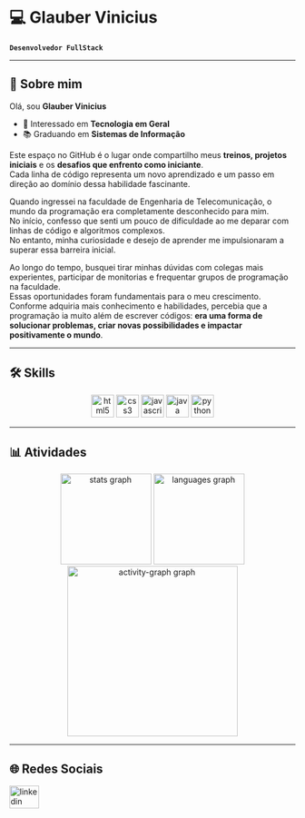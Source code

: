 # 💻 Glauber Vinicius  
**`Desenvolvedor FullStack`**

---

## 👋 Sobre mim  
Olá, sou **Glauber Vinicius**  

- 👀 Interessado em **Tecnologia em Geral**  
- 📚 Graduando em **Sistemas de Informação**  

Este espaço no GitHub é o lugar onde compartilho meus **treinos, projetos iniciais** e os **desafios que enfrento como iniciante**.  
Cada linha de código representa um novo aprendizado e um passo em direção ao domínio dessa habilidade fascinante.  

Quando ingressei na faculdade de Engenharia de Telecomunicação, o mundo da programação era completamente desconhecido para mim.  
No início, confesso que senti um pouco de dificuldade ao me deparar com linhas de código e algoritmos complexos.  
No entanto, minha curiosidade e desejo de aprender me impulsionaram a superar essa barreira inicial.  

Ao longo do tempo, busquei tirar minhas dúvidas com colegas mais experientes, participar de monitorias e frequentar grupos de programação na faculdade.  
Essas oportunidades foram fundamentais para o meu crescimento.  
Conforme adquiria mais conhecimento e habilidades, percebia que a programação ia muito além de escrever códigos: **era uma forma de solucionar problemas, criar novas possibilidades e impactar positivamente o mundo**.  

---
## 🛠️ Skills  

<div align="center">
  <img src="https://skillicons.dev/icons?i=html" height="40" alt="html5 logo"/>
  <img src="https://skillicons.dev/icons?i=css" height="40" alt="css3 logo"/>
  <img src="https://skillicons.dev/icons?i=js" height="40" alt="javascript logo"/>
  <img src="https://skillicons.dev/icons?i=java" height="40" alt="java logo"/>
  <img src="https://skillicons.dev/icons?i=py" height="40" alt="python logo"/>
</div>

---

## 📊 Atividades  

<div align="center">
  <img src="https://github-readme-stats.vercel.app/api?username=GlauberViniciusCB&hide_title=false&hide_rank=false&show_icons=true&include_all_commits=true&count_private=true&disable_animations=false&theme=merko&locale=pt-br&hide_border=false" height="160" alt="stats graph"/>
  <img src="https://github-readme-stats.vercel.app/api/top-langs?username=GlauberViniciusCB&locale=pt-br&hide_title=false&layout=compact&card_width=320&langs_count=5&theme=merko&hide_border=false" height="160" alt="languages graph"/>
  <img src="https://github-readme-activity-graph.vercel.app/graph?username=GlauberViniciusCB&radius=16&theme=merko&area=true" height="300" alt="activity-graph graph"/>
</div>

---

## 🌐 Redes Sociais  

<div align="left">
  <a href="https://www.linkedin.com/in/glauber-viniciuscb/" target="_blank">
    <img src="https://raw.githubusercontent.com/maurodesouza/profile-readme-generator/master/src/assets/icons/social/linkedin/default.svg" width="52" height="40" alt="linkedin logo"/>
  </a>
</div>

